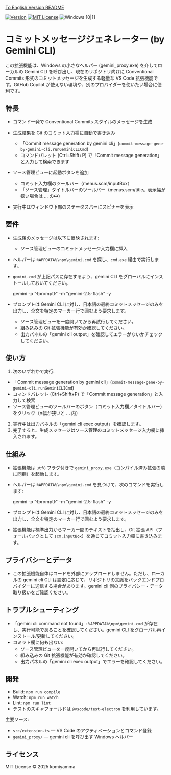 [To English Version README](README.md)

[![Version](https://img.shields.io/badge/version-v0.1.7-4094ff.svg)](https://marketplace.visualstudio.com/items?itemName=komiyamma.commit-message-gene-by-gemini-cli)
[![MIT License](https://img.shields.io/badge/license-MIT-blue.svg?style=flat)](LICENSE)
![Windows 10|11](https://img.shields.io/badge/Windows-_10_|_11-6479ff.svg?logo=windows&logoColor=white)


# コミットメッセージジェネレーター (by Gemini CLI)

この拡張機能は、Windows の小さなヘルパー (gemini_proxy.exe) を介してローカルの Gemini CLI を呼び出し、現在のリポジトリ向けに Conventional Commits 形式のコミットメッセージを生成する軽量な VS Code 拡張機能です。GitHub Copilot が使えない環境や、別のプロバイダーを使いたい場合に便利です。

## 特長

- コマンド一発で Conventional Commits スタイルのメッセージを生成
- 生成結果を Git のコミット入力欄に自動で書き込み
  - 「Commit message generation by gemini cli」(`commit-message-gene-by-gemini-cli.runGeminiCLICmd`)
  - コマンドパレット (Ctrl+Shift+P) で「Commit message generation」と入力して検索できます

- ソース管理ビューに起動ボタンを追加
  - コミット入力欄のツールバー（menus.scm/inputBox）
  - 「ソース管理」タイトルバーのツールバー（menus.scm/title。表示幅が狭い場合は … の中）

- 実行中はウィンドウ下部のステータスバーにスピナーを表示

## 要件

- 生成後のメッセージは以下に反映されます:
  - ソース管理ビューのコミットメッセージ入力欄に挿入

- ヘルパーは `%APPDATA%\npm\gemini.cmd` を探し、`cmd.exe` 経由で実行します。
- `gemini.cmd` が上記パスに存在するよう、gemini CLI をグローバルにインストールしておいてください。

  gemini -p "《prompt》" -m "gemini-2.5-flash" -y

- プロンプトは Gemini CLI に対し、日本語の最終コミットメッセージのみを出力し、全文を特定のマーカー行で囲むよう要求します。
  - ソース管理ビューを一度開いてから再試行してください。
  - 組み込みの Git 拡張機能が有効か確認してください。
  - 出力パネルの「gemini cli output」を確認してエラーがないかチェックしてください。

## 使い方

1. 次のいずれかで実行:
  - 「Commit message generation by gemini cli」(`commit-message-gene-by-gemini-cli.runGeminiCLICmd`)
  - コマンドパレット (Ctrl+Shift+P) で「Commit message generation」と入力して検索
  - ソース管理ビューのツールバーのボタン（コミット入力欄／タイトルバー）をクリック（※幅が狭いと … 内）
2. 実行中は出力パネルの「gemini cli exec output」を確認します。
3. 完了すると、生成メッセージはソース管理のコミットメッセージ入力欄に挿入されます。

## 仕組み

- 拡張機能は `utf8` フラグ付きで `gemini_proxy.exe`（コンパイル済み拡張の隣に同梱）を起動します。
- ヘルパーは `%APPDATA%\npm\gemini.cmd` を見つけて、次のコマンドを実行します:

  gemini -p "《prompt》" -m "gemini-2.5-flash" -y

- プロンプトは Gemini CLI に対し、日本語の最終コミットメッセージのみを出力し、全文を特定のマーカー行で囲むよう要求します。
- 拡張機能は標準出力からマーカー間のテキストを抽出し、Git 拡張 API（フォールバックとして `scm.inputBox`）を通じてコミット入力欄に書き込みます。

## プライバシーとデータ

- この拡張機能自体はコードを外部にアップロードしません。ただし、ローカルの gemini cli CLI は設定に応じて、リポジトリの文脈をバックエンドプロバイダーに送信する場合があります。gemini cli 側のプライバシー・データ取り扱いをご確認ください。

## トラブルシューティング

- 「gemini cli command not found」: `%APPDATA%\npm\gemini.cmd` が存在し、実行可能であることを確認してください。gemini CLI をグローバル再インストール/更新してください。
- コミット欄に何も出ない:
  - ソース管理ビューを一度開いてから再試行してください。
  - 組み込みの Git 拡張機能が有効か確認してください。
  - 出力パネルの「gemini cli exec output」でエラーを確認してください。


## 開発

- Build: `npm run compile`
- Watch: `npm run watch`
- Lint: `npm run lint`
- テストのスキャフォールドは `@vscode/test-electron` を利用しています。

主要ソース:

- `src/extension.ts` — VS Code のアクティベーションとコマンド登録
- `gemini_proxy/` — gemini cli を呼び出す Windows ヘルパー

## ライセンス

MIT License © 2025 komiyamma
